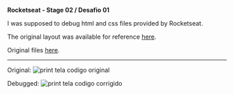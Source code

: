 <strong>Rocketseat - Stage 02 / Desafio 01</strong>

I was supposed to debug html and css files provided by Rocketseat.

The original layout was available for reference <a href="https://www.figma.com/file/fAvYZz4dPV5MfhL77XkqkD/Explorer---Projeto-01?t=rHuP5W6mz4lZ2FkN-0">here</a>.

Original files <a href="https://drive.google.com/drive/folders/1OFyEIuCg9G7_8hlr5OMihb0hjf5E-Y20?usp=share_link">here</a>.

<hr/>

Original:
<img src="https://i.imgur.com/WpPzV9A.png" alt="print tela codigo original">

Debugged:
<img src="https://i.imgur.com/6d5CVDa.png" alt="print tela codigo corrigido">
